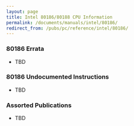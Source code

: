 ```yaml
---
layout: page
title: Intel 80186/80188 CPU Information
permalink: /documents/manuals/intel/80186/
redirect_from: /pubs/pc/reference/intel/80186/
---
```


### 80186 Errata

  - TBD

### 80186 Undocumented Instructions

  - TBD

### Assorted Publications

  - TBD
